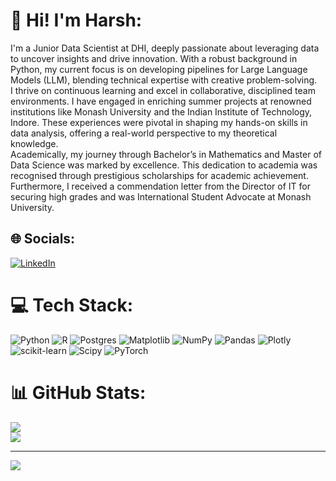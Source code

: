 # 💫 Hi! I'm Harsh:
I'm a Junior Data Scientist at DHI, deeply passionate about leveraging data to uncover insights and drive innovation. With a robust background in Python, my current focus is on developing pipelines for Large Language Models (LLM), blending technical expertise with creative problem-solving.<br>I thrive on continuous learning and excel in collaborative, disciplined team environments. I have engaged in enriching summer projects at renowned institutions like Monash University and the Indian Institute of Technology, Indore. These experiences were pivotal in shaping my hands-on skills in data analysis, offering a real-world perspective to my theoretical knowledge.<br>Academically, my journey through Bachelor’s in Mathematics and Master of Data Science was marked by excellence. This dedication to academia was recognised through prestigious scholarships for academic achievement. Furthermore, I received a commendation letter from the Director of IT for securing high grades and was International Student Advocate at Monash University.


## 🌐 Socials:
[![LinkedIn](https://img.shields.io/badge/LinkedIn-%230077B5.svg?logo=linkedin&logoColor=white)](https://www.linkedin.com/in/harshjoshi2000/) 

# 💻 Tech Stack:
![Python](https://img.shields.io/badge/python-3670A0?style=for-the-badge&logo=python&logoColor=ffdd54) ![R](https://img.shields.io/badge/r-%23276DC3.svg?style=for-the-badge&logo=r&logoColor=white) ![Postgres](https://img.shields.io/badge/postgres-%23316192.svg?style=for-the-badge&logo=postgresql&logoColor=white) ![Matplotlib](https://img.shields.io/badge/Matplotlib-%23ffffff.svg?style=for-the-badge&logo=Matplotlib&logoColor=black) ![NumPy](https://img.shields.io/badge/numpy-%23013243.svg?style=for-the-badge&logo=numpy&logoColor=white) ![Pandas](https://img.shields.io/badge/pandas-%23150458.svg?style=for-the-badge&logo=pandas&logoColor=white) ![Plotly](https://img.shields.io/badge/Plotly-%233F4F75.svg?style=for-the-badge&logo=plotly&logoColor=white) ![scikit-learn](https://img.shields.io/badge/scikit--learn-%23F7931E.svg?style=for-the-badge&logo=scikit-learn&logoColor=white) ![Scipy](https://img.shields.io/badge/SciPy-%230C55A5.svg?style=for-the-badge&logo=scipy&logoColor=%white) ![PyTorch](https://img.shields.io/badge/PyTorch-%23EE4C2C.svg?style=for-the-badge&logo=PyTorch&logoColor=white)
# 📊 GitHub Stats:
![](https://github-readme-stats.vercel.app/api?username=haarshjoshi&theme=tokyonight&hide_border=false&include_all_commits=true&count_private=true)<br/>
![](https://github-readme-streak-stats.herokuapp.com/?user=haarshjoshi&theme=tokyonight&hide_border=false)<br/>

---
[![](https://visitcount.itsvg.in/api?id=haarshjoshi&icon=0&color=0)](https://visitcount.itsvg.in)

<!-- Proudly created with GPRM ( https://gprm.itsvg.in ) -->
